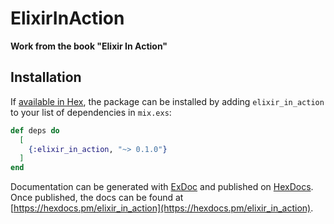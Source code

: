 # ElixirInAction

**Work from the book "Elixir In Action"**

## Installation

If [available in Hex](https://hex.pm/docs/publish), the package can be installed
by adding `elixir_in_action` to your list of dependencies in `mix.exs`:

```elixir
def deps do
  [
    {:elixir_in_action, "~> 0.1.0"}
  ]
end
```

Documentation can be generated with [ExDoc](https://github.com/elixir-lang/ex_doc)
and published on [HexDocs](https://hexdocs.pm). Once published, the docs can
be found at [https://hexdocs.pm/elixir_in_action](https://hexdocs.pm/elixir_in_action).

